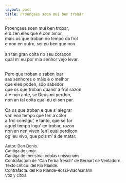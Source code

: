 ```yaml
---
layout: post
title: Proençaes soen mui ben trobar 
---
```


Proençaes soen mui ben trobar,<br/>
e dizen eles que é con amor,<br/>
mais os que troban no tempo da frol<br/>
e non en outro, sei eu ben que non <br/>		
an tan gran coita no seu coraçon<br/>
qual m’ eu por mia senhor vejo levar.<br/>

<br/>
Pero que troban e saben loar<br/>
sas senhores o máis e o melhor<br/>
que eles poden, sõo sabedor 	<br/>		
que os que troban quand’ a frol sazon<br/>
á e non ante, se Deus mi perdon,<br/>
non an tal coita qual eu ei sen par.<br/>

<br/>
Ca os que troban e que s’ alegrar <br/>
van eno tempo que ten a color 	<br/>		
a frol consigu’, e tanto, que se for<br/>
aquel tempo logu’ en trobar, razon<br/>
non an nen viven [en] qual perdiçon<br/>
og’ eu vivo, que pois m’ á de matar.<br/>



<FONT SIZE=2>
<br/>
Autor: Don Denis.<br/>
Cantiga de amor.<br/>
Cantiga de meestria, coblas unissonans<br/>
Contrafactum de “Can l'erba fresch” de Bernart de Ventadorn.<br/>
Texto crítico: del Rio Riande.<br/>
Contrafacta: del Rio Riande-Rossi-Wachsmann<br/>
Voz y cítola<br/>
</FONT>



